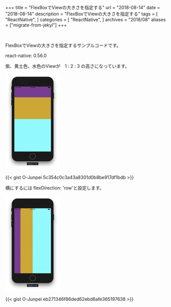 +++
title = "FlexBoxでViewの大きさを指定する"
url = "2018-08-14"
date = "2018-08-14"
description = "FlexBoxでViewの大きさを指定する"
tags = [
    "ReactNative",
]
categories = [
  "ReactNative",
]
archives = "2018/08"
aliases = ["migrate-from-jekyl"]
+++

<br>

FlexBoxでViewの大きさを指定するサンプルコードです。

react-native: 0.56.0

紫、黄土色、水色のViewが　1 : 2 : 3 の高さになっています。

![alt](1.png)

{{< gist O-Junpei 5c354c0c3a43a8301d0b8be917df1bdb >}}


横にするには
flexDirection: 'row'と設定します。

![alt](2.png)

{{< gist O-Junpei eb271346f86ded62ebd6afe365197638 >}}
